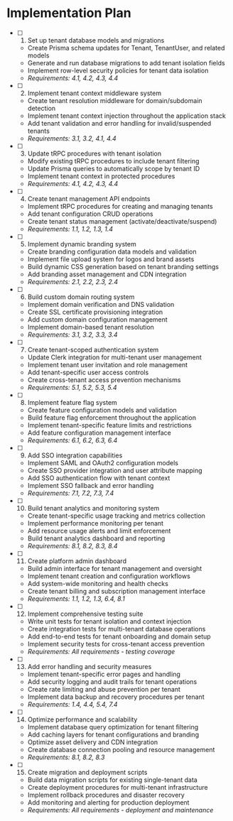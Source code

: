 # Implementation Plan

- [ ] 1. Set up tenant database models and migrations
  - Create Prisma schema updates for Tenant, TenantUser, and related models
  - Generate and run database migrations to add tenant isolation fields
  - Implement row-level security policies for tenant data isolation
  - _Requirements: 4.1, 4.2, 4.3, 4.4_

- [ ] 2. Implement tenant context middleware system
  - Create tenant resolution middleware for domain/subdomain detection
  - Implement tenant context injection throughout the application stack
  - Add tenant validation and error handling for invalid/suspended tenants
  - _Requirements: 3.1, 3.2, 4.1, 4.4_

- [ ] 3. Update tRPC procedures with tenant isolation
  - Modify existing tRPC procedures to include tenant filtering
  - Update Prisma queries to automatically scope by tenant ID
  - Implement tenant context in protected procedures
  - _Requirements: 4.1, 4.2, 4.3, 4.4_

- [ ] 4. Create tenant management API endpoints
  - Implement tRPC procedures for creating and managing tenants
  - Add tenant configuration CRUD operations
  - Create tenant status management (activate/deactivate/suspend)
  - _Requirements: 1.1, 1.2, 1.3, 1.4_

- [ ] 5. Implement dynamic branding system
  - Create branding configuration data models and validation
  - Implement file upload system for logos and brand assets
  - Build dynamic CSS generation based on tenant branding settings
  - Add branding asset management and CDN integration
  - _Requirements: 2.1, 2.2, 2.3, 2.4_

- [ ] 6. Build custom domain routing system
  - Implement domain verification and DNS validation
  - Create SSL certificate provisioning integration
  - Add custom domain configuration management
  - Implement domain-based tenant resolution
  - _Requirements: 3.1, 3.2, 3.3, 3.4_

- [ ] 7. Create tenant-scoped authentication system
  - Update Clerk integration for multi-tenant user management
  - Implement tenant user invitation and role management
  - Add tenant-specific user access controls
  - Create cross-tenant access prevention mechanisms
  - _Requirements: 5.1, 5.2, 5.3, 5.4_

- [ ] 8. Implement feature flag system
  - Create feature configuration models and validation
  - Build feature flag enforcement throughout the application
  - Implement tenant-specific feature limits and restrictions
  - Add feature configuration management interface
  - _Requirements: 6.1, 6.2, 6.3, 6.4_

- [ ] 9. Add SSO integration capabilities
  - Implement SAML and OAuth2 configuration models
  - Create SSO provider integration and user attribute mapping
  - Add SSO authentication flow with tenant context
  - Implement SSO fallback and error handling
  - _Requirements: 7.1, 7.2, 7.3, 7.4_

- [ ] 10. Build tenant analytics and monitoring system
  - Create tenant-specific usage tracking and metrics collection
  - Implement performance monitoring per tenant
  - Add resource usage alerts and limit enforcement
  - Build tenant analytics dashboard and reporting
  - _Requirements: 8.1, 8.2, 8.3, 8.4_

- [ ] 11. Create platform admin dashboard
  - Build admin interface for tenant management and oversight
  - Implement tenant creation and configuration workflows
  - Add system-wide monitoring and health checks
  - Create tenant billing and subscription management interface
  - _Requirements: 1.1, 1.2, 1.3, 6.4, 8.1_

- [ ] 12. Implement comprehensive testing suite
  - Write unit tests for tenant isolation and context injection
  - Create integration tests for multi-tenant database operations
  - Add end-to-end tests for tenant onboarding and domain setup
  - Implement security tests for cross-tenant access prevention
  - _Requirements: All requirements - testing coverage_

- [ ] 13. Add error handling and security measures
  - Implement tenant-specific error pages and handling
  - Add security logging and audit trails for tenant operations
  - Create rate limiting and abuse prevention per tenant
  - Implement data backup and recovery procedures per tenant
  - _Requirements: 1.4, 4.4, 5.4, 7.4_

- [ ] 14. Optimize performance and scalability
  - Implement database query optimization for tenant filtering
  - Add caching layers for tenant configurations and branding
  - Optimize asset delivery and CDN integration
  - Create database connection pooling and resource management
  - _Requirements: 8.1, 8.2, 8.3_

- [ ] 15. Create migration and deployment scripts
  - Build data migration scripts for existing single-tenant data
  - Create deployment procedures for multi-tenant infrastructure
  - Implement rollback procedures and disaster recovery
  - Add monitoring and alerting for production deployment
  - _Requirements: All requirements - deployment and maintenance_
